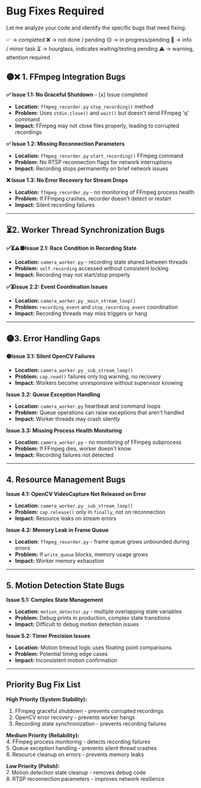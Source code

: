 # Bug Fixes Required

Let me analyze your code and identify the specific bugs that need fixing:

✅ → completed
❌ → not done / pending
🟡 → in progress/pending
🔹 → info / minor task
⏳ → hourglass, indicates waiting/testing pending
⚠️ → warning, attention required

## 🟡❌ 1. FFmpeg Integration Bugs

**✅ Issue 1.1: No Graceful Shutdown**  - [x] Issue completed
- **Location:** `ffmpeg_recorder.py` `stop_recording()` method  
- **Problem:** Uses `stdin.close()` and `wait()` but doesn't send FFmpeg 'q' command  
- **Impact:** FFmpeg may not close files properly, leading to corrupted recordings  

**✅ Issue 1.2: Missing Reconnection Parameters**  
- **Location:** `ffmpeg_recorder.py` `start_recording()` FFmpeg command  
- **Problem:** No RTSP reconnection flags for network interruptions  
- **Impact:** Recording stops permanently on brief network issues  

**❌ Issue 1.3: No Error Recovery for Stream Drops**  
- **Location:** `ffmpeg_recorder.py` - no monitoring of FFmpeg process health  
- **Problem:** If FFmpeg crashes, recorder doesn't detect or restart  
- **Impact:** Silent recording failures  

---

## ⏳2. Worker Thread Synchronization Bugs

**✅⏳⚠️🟡Issue 2.1: Race Condition in Recording State**  
- **Location:** `camera_worker.py` - recording state shared between threads  
- **Problem:** `self.recording` accessed without consistent locking  
- **Impact:** Recording may not start/stop properly  

**✅⏳Issue 2.2: Event Coordination Issues**  
- **Location:** `camera_worker.py` `_main_stream_loop()`  
- **Problem:** `recording_event` and `stop_recording_event` coordination  
- **Impact:** Recording threads may miss triggers or hang  

---

## 🟡3. Error Handling Gaps

**🟡Issue 3.1: Silent OpenCV Failures**  
- **Location:** `camera_worker.py` `_sub_stream_loop()`  
- **Problem:** `cap.read()` failures only log warning, no recovery  
- **Impact:** Workers become unresponsive without supervisor knowing  

**Issue 3.2: Queue Exception Handling**  
- **Location:** `camera_worker.py` heartbeat and command loops  
- **Problem:** Queue operations can raise exceptions that aren't handled  
- **Impact:** Worker threads may crash silently  

**Issue 3.3: Missing Process Health Monitoring**  
- **Location:** `camera_worker.py` - no monitoring of FFmpeg subprocess  
- **Problem:** If FFmpeg dies, worker doesn't know  
- **Impact:** Recording failures not detected  

---

## 4. Resource Management Bugs

**Issue 4.1: OpenCV VideoCapture Not Released on Error**  
- **Location:** `camera_worker.py` `_sub_stream_loop()`  
- **Problem:** `cap.release()` only in `finally`, not on reconnection  
- **Impact:** Resource leaks on stream errors  

**Issue 4.2: Memory Leak in Frame Queue**  
- **Location:** `ffmpeg_recorder.py` - frame queue grows unbounded during errors  
- **Problem:** If `write_queue` blocks, memory usage grows  
- **Impact:** Worker memory exhaustion  

---

## 5. Motion Detection State Bugs

**Issue 5.1: Complex State Management**  
- **Location:** `motion_detector.py` - multiple overlapping state variables  
- **Problem:** Debug prints in production, complex state transitions  
- **Impact:** Difficult to debug motion detection issues  

**Issue 5.2: Timer Precision Issues**  
- **Location:** Motion timeout logic uses floating point comparisons  
- **Problem:** Potential timing edge cases  
- **Impact:** Inconsistent motion confirmation  

---

## Priority Bug Fix List

**High Priority (System Stability):**  
1. FFmpeg graceful shutdown - prevents corrupted recordings  
2. OpenCV error recovery - prevents worker hangs  
3. Recording state synchronization - prevents recording failures  

**Medium Priority (Reliability):**  
4. FFmpeg process monitoring - detects recording failures  
5. Queue exception handling - prevents silent thread crashes  
6. Resource cleanup on errors - prevents memory leaks  

**Low Priority (Polish):**  
7. Motion detection state cleanup - removes debug code  
8. RTSP reconnection parameters - improves network resilience
